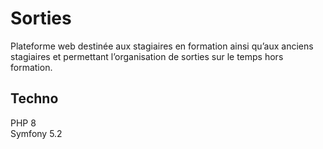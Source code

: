 # Sorties
Plateforme web destinée aux stagiaires en formation ainsi qu’aux
anciens stagiaires et permettant l’organisation de sorties sur le temps hors formation.

## Techno
PHP 8<br>
Symfony 5.2
